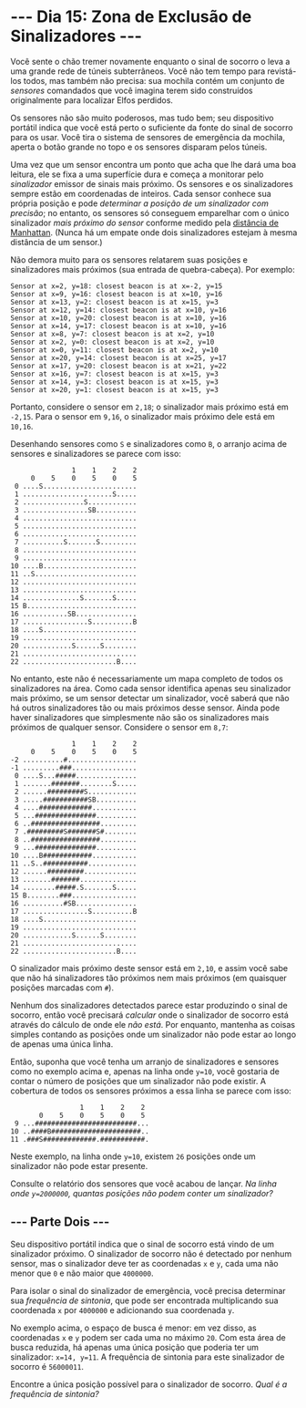 # --- Dia 15: Zona de Exclusão de Sinalizadores ---

Você sente o chão tremer novamente enquanto o sinal de socorro o leva a uma grande rede de túneis subterrâneos. Você não tem tempo para revistá-los todos, mas também não precisa: sua mochila contém um conjunto de *sensores* comandados que você imagina terem sido construídos originalmente para localizar Elfos perdidos.

Os sensores não são muito poderosos, mas tudo bem; seu dispositivo portátil indica que você está perto o suficiente da fonte do sinal de socorro para os usar. Você tira o sistema de sensores de emergência da mochila, aperta o botão grande no topo e os sensores disparam pelos túneis.

Uma vez que um sensor encontra um ponto que acha que lhe dará uma boa leitura, ele se fixa a uma superfície dura e começa a monitorar pelo *sinalizador* emissor de sinais mais próximo. Os sensores e os sinalizadores sempre estão em coordenadas de inteiros. Cada sensor conhece sua própria posição e pode *determinar a posição de um sinalizador com precisão*; no entanto, os sensores só conseguem emparelhar com o único sinalizador *mais próximo do sensor* conforme medido pela [distância de Manhattan](https://pt.wikipedia.org/wiki/Geometria_do_t%C3%A1xi). (Nunca há um empate onde dois sinalizadores estejam à mesma distância de um sensor.)

Não demora muito para os sensores relatarem suas posições e sinalizadores mais próximos (sua entrada de quebra-cabeça). Por exemplo:

```
Sensor at x=2, y=18: closest beacon is at x=-2, y=15
Sensor at x=9, y=16: closest beacon is at x=10, y=16
Sensor at x=13, y=2: closest beacon is at x=15, y=3
Sensor at x=12, y=14: closest beacon is at x=10, y=16
Sensor at x=10, y=20: closest beacon is at x=10, y=16
Sensor at x=14, y=17: closest beacon is at x=10, y=16
Sensor at x=8, y=7: closest beacon is at x=2, y=10
Sensor at x=2, y=0: closest beacon is at x=2, y=10
Sensor at x=0, y=11: closest beacon is at x=2, y=10
Sensor at x=20, y=14: closest beacon is at x=25, y=17
Sensor at x=17, y=20: closest beacon is at x=21, y=22
Sensor at x=16, y=7: closest beacon is at x=15, y=3
Sensor at x=14, y=3: closest beacon is at x=15, y=3
Sensor at x=20, y=1: closest beacon is at x=15, y=3

```

Portanto, considere o sensor em `2,18`; o sinalizador mais próximo está em `-2,15`. Para o sensor em `9,16`, o sinalizador mais próximo dele está em `10,16`.

Desenhando sensores como `S` e sinalizadores como `B`, o arranjo acima de sensores e sinalizadores se parece com isso:

```
               1    1    2    2
     0    5    0    5    0    5
 0 ....S.......................
 1 ......................S.....
 2 ...............S............
 3 ................SB..........
 4 ............................
 5 ............................
 6 ............................
 7 ..........S.......S.........
 8 ............................
 9 ............................
10 ....B.......................
11 ..S.........................
12 ............................
13 ............................
14 ..............S.......S.....
15 B...........................
16 ...........SB...............
17 ................S..........B
18 ....S.......................
19 ............................
20 ............S......S........
21 ............................
22 .......................B....

```

No entanto, este não é necessariamente um mapa completo de todos os sinalizadores na área. Como cada sensor identifica apenas seu sinalizador mais próximo, se um sensor detectar um sinalizador, você saberá que não há outros sinalizadores tão ou mais próximos desse sensor. Ainda pode haver sinalizadores que simplesmente não são os sinalizadores mais próximos de qualquer sensor. Considere o sensor em `8,7`:

```
               1    1    2    2
     0    5    0    5    0    5
-2 ..........#.................
-1 .........###................
 0 ....S...#####...............
 1 .......#######........S.....
 2 ......#########S............
 3 .....###########SB..........
 4 ....#############...........
 5 ...###############..........
 6 ..#################.........
 7 .#########S#######S#........
 8 ..#################.........
 9 ...###############..........
10 ....B############...........
11 ..S..###########............
12 ......#########.............
13 .......#######..............
14 ........#####.S.......S.....
15 B........###................
16 ..........#SB...............
17 ................S..........B
18 ....S.......................
19 ............................
20 ............S......S........
21 ............................
22 .......................B....

```

O sinalizador mais próximo deste sensor está em `2,10`, e assim você sabe que não há sinalizadores tão próximos nem mais próximos (em quaisquer posições marcadas com `#`).

Nenhum dos sinalizadores detectados parece estar produzindo o sinal de socorro, então você precisará *calcular* onde o sinalizador de socorro está através do cálculo de onde ele *não está*. Por enquanto, mantenha as coisas simples contando as posições onde um sinalizador não pode estar ao longo de apenas uma única linha.

Então, suponha que você tenha um arranjo de sinalizadores e sensores como no exemplo acima e, apenas na linha onde `y=10`, você gostaria de contar o número de posições que um sinalizador não pode existir. A cobertura de todos os sensores próximos a essa linha se parece com isso:

```
                 1    1    2    2
       0    5    0    5    0    5
 9 ...#########################...
10 ..####B######################..
11 .###S#############.###########.

```

Neste exemplo, na linha onde `y=10`, existem `26` posições onde um sinalizador não pode estar presente.

Consulte o relatório dos sensores que você acabou de lançar. *Na linha onde `y=2000000`, quantas posições não podem conter um sinalizador?*

## --- Parte Dois ---

Seu dispositivo portátil indica que o sinal de socorro está vindo de um sinalizador próximo. O sinalizador de socorro não é detectado por nenhum sensor, mas o sinalizador deve ter as coordenadas `x` e `y`, cada uma não menor que `0` e não maior que `4000000`.

Para isolar o sinal do sinalizador de emergência, você precisa determinar sua *frequência de sintonia*, que pode ser encontrada multiplicando sua coordenada `x` por `4000000` e adicionando sua coordenada `y`.

No exemplo acima, o espaço de busca é menor: em vez disso, as coordenadas `x` e `y` podem ser cada uma no máximo `20`. Com esta área de busca reduzida, há apenas uma única posição que poderia ter um sinalizador: `x=14, y=11`. A frequência de sintonia para este sinalizador de socorro é `56000011`.

Encontre a única posição possível para o sinalizador de socorro. *Qual é a frequência de sintonia?*
